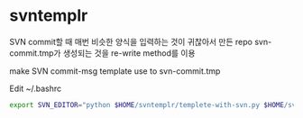 # svntemplr

SVN commit할 때 매번 비슷한 양식을 입력하는 것이 귀찮아서 만든 repo
svn-commit.tmp가 생성되는 것을 re-write method를 이용

make SVN commit-msg template use to svn-commit.tmp

Edit ~/.bashrc

~~~ bash
export SVN_EDITOR="python $HOME/svntemplr/templete-with-svn.py $HOME/svntemplr/commit-template svn-commit.tmp && vim svn-commit.tmp"
~~~
